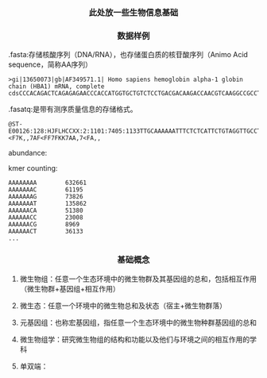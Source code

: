 ### <p align="center">此处放一些生物信息基础</p>


### <p align="center">数据样例</p>
.fasta:存储核酸序列（DNA/RNA），也存储蛋白质的核苷酸序列（Animo Acid sequence，简称AA序列）
```
>gi|13650073|gb|AF349571.1| Homo sapiens hemoglobin alpha-1 globin chain (HBA1) mRNA, complete cdsCCCACAGACTCAGAGAGAACCCACCATGGTGCTGTCTCCTGACGACAAGACCAACGTCAAGGCCGCCTGGGGTAAGGTCGGCGCGCACGCTGGCGAGTATGGTGCGGAGGCCCTGGAGAGGATGTTCCTGTCCTTCCCCACCACCAAGACCTACTTCCCGCACTTCGACCTGAGCCACGGCTCTGCCCAGGTTAAGGGCCACGGCAAGAAGGTGGCCGACGCGCTGACCAACGCCGTGGCGCACGTGGACGACATGCCCAACGCGCTGTCCGCCCTGAGCGACCTGCACGCGCACAAGCTTCGGGTGGACCCGGTCAACTTCAAGCTCCTAAGCCACTGCCTGCTGGTGACCCTGGCCGCCCACCTCCCCGCCGAGTTCACCCCTGCGGTGCACGCCTCCCTGGACAAGTTCCTGGCTTCTGTGAGCACCGTGCTGACCTCCAAATACCGTTAAGCTGGAGCCTCGGTGGCCATGCTTCTTGCCCCTTTGG
```

.fasatq:是带有测序质量信息的存储格式。
```
@ST-E00126:128:HJFLHCCXX:2:1101:7405:1133TTGCAAAAAATTTCTCTCATTCTGTAGGTTGCCTGTTCACTCTGATGATAGTTTGTTTTGG+FFKKKFKKFKF<KK<F,AFKKKKK7FFK77<FKK,<F7K,,7AF<FF7FKK7AA,7<FA,,
```

abundance:


kmer counting:
```
AAAAAAAA        632661
AAAAAAAC        61195
AAAAAAAG        73826
AAAAAAAT        135862
AAAAAACA        51380
AAAAAACC        23008
AAAAAACG        8969
AAAAAACT        36133
...
```

### <p align="center">基础概念</p>
1. 微生物组：任意一个生态环境中的微生物群及其基因组的总和，包括相互作用（微生物群+基因组+相互作用）

2. 微生态：任意一个环境中的微生物总和及状态（宿主+微生物群落）

3. 元基因组：也称宏基因组，指任意一个生态环境中的微生物种群基因组的总和

4. 微生物组学：研究微生物组的结构和功能以及他们与环境之间的相互作用的学科

5. 单双端：
